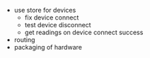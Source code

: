 - use store for devices
  - fix device connect
  - test device disconnect
  - get readings on device connect success
- routing
- packaging of hardware
